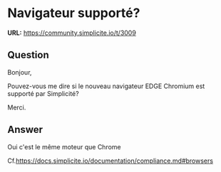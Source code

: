 # Navigateur supporté?

**URL:** https://community.simplicite.io/t/3009

## Question
Bonjour,

Pouvez-vous me dire si le nouveau navigateur EDGE Chromium est supporté par Simplicité?

Merci.

## Answer
Oui c'est le même moteur que Chrome

Cf.https://docs.simplicite.io/documentation/compliance.md#browsers
